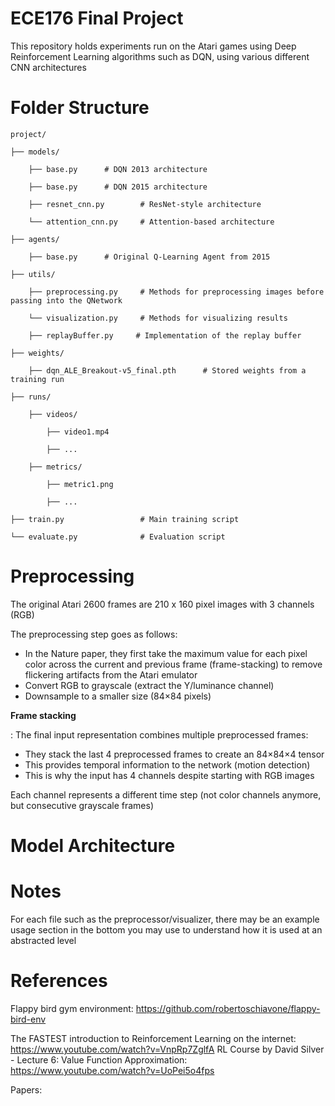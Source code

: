 # ECE176 Final Project
This repository holds experiments run on the Atari games using Deep Reinforcement Learning algorithms such as DQN, using various different CNN architectures

# Folder Structure

    project/

    ├── models/

        ├── base.py      # DQN 2013 architecture

        ├── base.py      # DQN 2015 architecture

        ├── resnet_cnn.py        # ResNet-style architecture

        └── attention_cnn.py     # Attention-based architecture

    ├── agents/

        ├── base.py      # Original Q-Learning Agent from 2015

    ├── utils/

        ├── preprocessing.py     # Methods for preprocessing images before passing into the QNetwork

        └── visualization.py     # Methods for visualizing results

        ├── replayBuffer.py     # Implementation of the replay buffer

    ├── weights/

        ├── dqn_ALE_Breakout-v5_final.pth      # Stored weights from a training run

    ├── runs/

        ├── videos/

            ├── video1.mp4

            ├── ...

        ├── metrics/

            ├── metric1.png

            ├── ...

    ├── train.py                 # Main training script

    └── evaluate.py              # Evaluation script


# Preprocessing

The original Atari 2600 frames are 210 x 160 pixel images with 3 channels (RGB)

The preprocessing step goes as follows:

- In the Nature paper, they first take the maximum value for each pixel color across the current and previous frame (frame-stacking) to remove flickering artifacts from the Atari emulator
- Convert RGB to grayscale (extract the Y/luminance channel)
- Downsample to a smaller size (84×84 pixels)

**Frame stacking**

: The final input representation combines multiple preprocessed frames:

- They stack the last 4 preprocessed frames to create an 84×84×4 tensor
- This provides temporal information to the network (motion detection)
- This is why the input has 4 channels despite starting with RGB images

Each channel represents a different time step (not color channels anymore, but consecutive grayscale frames)

# Model Architecture



# Notes

For each file such as the preprocessor/visualizer, there may be an example usage section in the bottom you may use to understand how it is used at an abstracted level


# References

Flappy bird gym environment:
https://github.com/robertoschiavone/flappy-bird-env

The FASTEST introduction to Reinforcement Learning on the internet: https://www.youtube.com/watch?v=VnpRp7ZglfA
RL Course by David Silver - Lecture 6: Value Function Approximation: https://www.youtube.com/watch?v=UoPei5o4fps

Papers:



